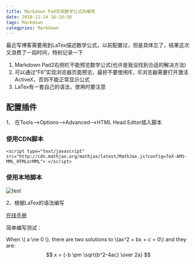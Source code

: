 ```yaml
---
title: Markdown Pad实现数学公式的编写
date: 2018-11-24 16:10:50
tags: Markdown
categpries: Markdown
---
```

最近写博客需要用到LaTex描述数学公式，以前配置过，但是具体忘了，结果这次又浪费了一段时间，特别记录一下

1. Markdown Pad2右侧栏不能预览数学公式(也许是我没找到合适的解决方法)
2. 可以通过“F6”实现浏览器页面预览，最好不要使用IE，IE浏览器需要打开激活ActiveX，否则不能正常显示公式
3. LaTex有一套自己的语法，使用时要注意

<!-- more -->

## 配置插件


1、 在Tools-->Options-->Advanced-->HTML Head Editor插入脚本

### 使用CDN脚本 ###

	<script type="text/javascript" src="http://cdn.mathjax.org/mathjax/latest/MathJax.js?config=TeX-AMS-MML_HTMLorMML"> </script>

### 使用本地脚本 ###

![test](http://impwang.oss-cn-beijing.aliyuncs.com/latex.PNG)


2、根据LaTex的语法编写

[在线手册](https://www.zybuluo.com/codeep/note/163962#2%E5%A6%82%E4%BD%95%E8%BE%93%E5%85%A5%E4%B8%8A%E4%B8%8B%E6%A0%87)

简单编写测试：

When \\( a \ne 0 \\), there are two solutions to \\(ax^2 + bx + c = 0\\) and they are:
$$ x = {-b \pm \sqrt{b^2-4ac} \over 2a} $$

